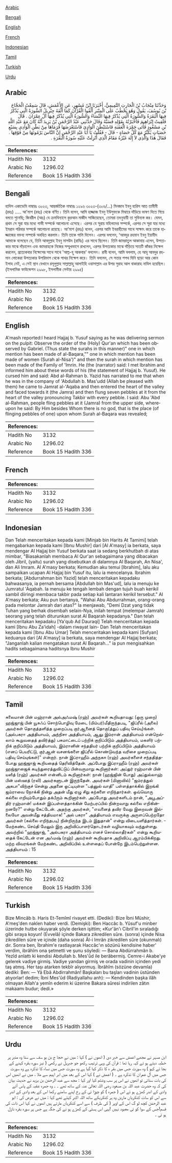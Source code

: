 [Arabic](#arabic)

[Bengali](#bengali)

[English](#english)

[French](#french)

[Indonesian](#indonesian)

[Tamil](#tamil)

[Turkish](#turkish)

[Urdu](#urdu)

## Arabic


<div dir="rtl" lang="ar" style={{fontSize:'larger',backgroundColor:'#f8f9fa',padding:20}}>
وَحَدَّثَنَا مِنْجَابُ بْنُ الْحَارِثِ التَّمِيمِيُّ، أَخْبَرَنَا ابْنُ مُسْهِرٍ، عَنِ الأَعْمَشِ، قَالَ سَمِعْتُ الْحَجَّاجَ بْنَ يُوسُفَ، يَقُولُ وَهُوَ يَخْطُبُ عَلَى الْمِنْبَرِ أَلِّفُوا الْقُرْآنَ كَمَا أَلَّفَهُ جِبْرِيلُ السُّورَةُ الَّتِي يُذْكَرُ فِيهَا الْبَقَرَةُ وَالسُّورَةُ الَّتِي يُذْكَرُ فِيهَا النِّسَاءُ وَالسُّورَةُ الَّتِي يُذْكَرُ فِيهَا آلُ عِمْرَانَ ‏.‏ قَالَ فَلَقِيتُ إِبْرَاهِيمَ فَأَخْبَرْتُهُ بِقَوْلِهِ فَسَبَّهُ وَقَالَ حَدَّثَنِي عَبْدُ الرَّحْمَنِ بْنُ يَزِيدَ أَنَّهُ كَانَ مَعَ عَبْدِ اللَّهِ بْنِ مَسْعُودٍ فَأَتَى جَمْرَةَ الْعَقَبَةِ فَاسْتَبْطَنَ الْوَادِيَ فَاسْتَعْرَضَهَا فَرَمَاهَا مِنْ بَطْنِ الْوَادِي بِسَبْعِ حَصَيَاتٍ يُكَبِّرُ مَعَ كُلِّ حَصَاةٍ - قَالَ - فَقُلْتُ يَا أَبَا عَبْدِ الرَّحْمَنِ إِنَّ النَّاسَ يَرْمُونَهَا مِنْ فَوْقِهَا ‏.‏ فَقَالَ هَذَا وَالَّذِي لاَ إِلَهَ غَيْرُهُ مَقَامُ الَّذِي أُنْزِلَتْ عَلَيْهِ سُورَةُ الْبَقَرَةِ ‏.‏
</div>
<div style={{backgroundColor:'#f8f9fa',padding:20, marginBottom: 10}}><table> <thead> <tr> <th>References:</th> <th></th> </tr> </thead> <tbody><tr><td>Hadith No</td><td>3132</td></tr><tr><td>Arabic No</td><td>1296.02</td></tr><tr><td>Reference</td><td>Book 15 Hadith 336</td></tr></tbody></table></div>

## Bengali


<div dir="ltr" lang="bn" style={{fontSize:'larger',backgroundColor:'#f8f9fa',padding:20}}>
হাদিস একাডেমি নাম্বারঃ ৩০২৩, আন্তর্জাতিক নাম্বারঃ ১২৯৬ ৩০২৩-(৩০৬/...) মিনজাব ইবনু হারিস আত তামীমী (রহঃ) ..... আ'মাশ (রহঃ) থেকে বর্ণিত। তিনি বলেন, আমি হাজ্জাজ ইবনু ইউসুফকে মিম্বারে দাঁড়িয়ে ভাষণ দিতে গিয়ে বলতে শুনেছি; জিবরীল (আঃ) যে ক্রমবিন্যাসে কুরআন মাজীদ সাজিয়েছেন, তোমরা তদনুযায়ী তা সুবিন্যস্ত কর। যেমন, প্রথম সে সূরা যার মধ্যে গাভী সম্পর্কে আলোচনা এসেছে। এরপর যে সূরায় মহিলাদের সম্পর্কে, এরপর সে সূরা যার মধ্যে ইমরান পরিবার সম্পর্কে আলোচনা রয়েছে। আ'মাশ (রহঃ) বলেন, এরপর আমি ইবরাহীমের সাথে সাক্ষাৎ করে তাকে হাজ্জাজের বক্তব্য সম্পর্কে অবহিত করলাম। তিনি তাকে গালি দিলেন। এরপর বললেন, ‘আবদুর রহমান ইবনু ইয়াযীদ আমাকে বলেছেন যে, তিনি আবদুল্লাহ ইবনু মাসউদ (রাযিঃ) এর সাথে ছিলেন। তিনি জামরাতুল আকাবায় এলেন, উপত্যকার মাঝে দাঁড়ালেন এবং জামরাহকে নিজের সম্মুখভাগে রাখলেন, এরপর উপত্যকার মাঝে দাঁড়িয়ে সাতটি কাঁকর নিক্ষেপ করলেন, প্রত্যেকবার নিক্ষেপের সাথে সাথে 'আল্ল-হু আকবার' বললেন। রাবী বলেন, আমি বললাম, হে আবূ আবদুর রহমান লোকেরা উপত্যকার উপরিভাগ থেকে পাথর নিক্ষেপ করে। তিনি বললেন, সে সত্তার শপথ যিনি ছাড়া আর কোন ইলাহ নেই, এ সেই স্থান যেখানে রসূলুল্লাহ সাল্লাল্লাহু আলাইহি ওয়াসাল্লাম এর উপর সুরাহ আল বাকারাহ নাযিল হয়েছিল। (ইসলামিক ফাউন্ডেশন ২৯৯৮, ইসলামীক সেন্টার ২৯৯৫)
</div>
<div style={{backgroundColor:'#f8f9fa',padding:20, marginBottom: 10}}><table> <thead> <tr> <th>References:</th> <th></th> </tr> </thead> <tbody><tr><td>Hadith No</td><td>3132</td></tr><tr><td>Arabic No</td><td>1296.02</td></tr><tr><td>Reference</td><td>Book 15 Hadith 336</td></tr></tbody></table></div>

## English


<div dir="ltr" lang="en" style={{fontSize:'larger',backgroundColor:'#f8f9fa',padding:20}}>
A'mash reported:I heard Hajjaj b. Yusuf saying as he was delivering sermon on the pulpit: Observe the order of the (Holy) Qur'an which has been observed by Gabriel. (Thus state the surahs in this manner)" one in which mention has been made of al-Baqara,"" one in which mention has been made of women (Surah al-Nisa')" and then the surah in which mention has been made of the Family of 'Imrin. He (the (narrator) said: I met Ibrahim and informed him about these words of his (the statement of Hajjaj b. Yusuf). He cursed him and said: Abd al-Rahman b. Yazid has narrated to me that when he was in the company of 'Abdullah b. Mas'udd (Allah be pleased with them) he came to Jamrat al-'Aqaba and then entered the heart of the valley and faced towards it (the Jamra) and then flung seven pebbles at it from the heart of the valley pronouncing Takbir with every pebble. I said: Abu 'Abd al-Rahman, people fling pebbles at it (Jamra) from the upper side, whereupon he said: By Him besides Whom there is no god, that is the place (of flinging pebbles of one) upon whom Surah al-Baqara was revealed;
</div>
<div style={{backgroundColor:'#f8f9fa',padding:20, marginBottom: 10}}><table> <thead> <tr> <th>References:</th> <th></th> </tr> </thead> <tbody><tr><td>Hadith No</td><td>3132</td></tr><tr><td>Arabic No</td><td>1296.02</td></tr><tr><td>Reference</td><td>Book 15 Hadith 336</td></tr></tbody></table></div>

## French


<div dir="ltr" lang="fr" style={{fontSize:'larger',backgroundColor:'#f8f9fa',padding:20}}>

</div>
<div style={{backgroundColor:'#f8f9fa',padding:20, marginBottom: 10}}><table> <thead> <tr> <th>References:</th> <th></th> </tr> </thead> <tbody><tr><td>Hadith No</td><td>3132</td></tr><tr><td>Arabic No</td><td>1296.02</td></tr><tr><td>Reference</td><td>Book 15 Hadith 336</td></tr></tbody></table></div>

## Indonesian


<div dir="ltr" lang="id" style={{fontSize:'larger',backgroundColor:'#f8f9fa',padding:20}}>
Dan Telah menceritakan kepada kami [Minjab bin Harits At Tamimi] telah mengabarkan kepada kami [Ibnu Mushir] dari [Al A'masy] ia berkata, saya mendengar Al Hajjaj bin Yusuf berkata saat ia sedang berkhutbah di atas mimbar, "Biasakanlah membaca Al Qur'an sebagaimana yang dibacakan oleh Jibril, (yaitu) surah yang disebutkan di dalamnya Al Baqarah, An Nisa', dan Ali Imram. Al A'masy berkata; Kemudian aku temui [Ibrahim], lalu aku sampaikan ucapan Al Hajjaj bin Yusuf itu, lalu ia mencelanya. Ibrahim berkata; [Abdurrahman bin Yazid] telah menceritakan kepadaku bahwasanya, ia pernah bersama [Abdullah bin Mas'ud], lalu ia menuju ke Jumratul 'Aqabah. Ia menuju ke tengah lembah dengan tujuh buah kerikil sambil diiringi membaca takbir pada setiap kali lantaran kerikil tersebut." Al A'masy berkata; Aku pun bertanya, "Wahai Abu Abdurrahman, orang-orang pada melontar Jamrah dari atas?" Ia menjawab, "Demi Dzat yang tidak Tuhan yang berhak disembah selain-Nya, inilah tempat (melempar Jamrah) seorang yang telah diturunkan surat Al Baqarah kepadanya." Dan telah menceritakan kepadaku [Ya'qub Ad Dauraqi] Telah menceritakan kepada kami [Ibnu Abu Za'idah] -dalam riwayat lain- Dan Telah menceritakan kepada kami [Ibnu Abu Umar] Telah menceritakan kepada kami [Sufyan] keduanya dari [Al A'masy] ia berkata, saya mendengar Al Hajjaj berkata; "Janganlah kalian mengatakan surat Al Baqarah…" ia pun mengisahkan hadits sebagaimana haditsnya Ibnu Mushir
</div>
<div style={{backgroundColor:'#f8f9fa',padding:20, marginBottom: 10}}><table> <thead> <tr> <th>References:</th> <th></th> </tr> </thead> <tbody><tr><td>Hadith No</td><td>3132</td></tr><tr><td>Arabic No</td><td>1296.02</td></tr><tr><td>Reference</td><td>Book 15 Hadith 336</td></tr></tbody></table></div>

## Tamil


<div dir="ltr" lang="ta" style={{fontSize:'larger',backgroundColor:'#f8f9fa',padding:20}}>
சுலைமான் பின் மஹ்ரான் அல்அஃமஷ் (ரஹ்) அவர்கள் கூறியதாவது: (ஒரு முறை) ஹஜ்ஜாஜ் பின் யூசுஃப் சொற்பொழிவு மேடை (மிம்பர்)மீதிருந்தபடி, "ஜிப்ரீல் (அலை) அவர்கள் தொகுத்தளித்த முறைப்படி குர்ஆனைத் தொகு(த்துப் பதிவு செய்யு)ங்கள். (அல்பகரா அத்தியாயம், அந்நிசா அத்தியாயம், ஆலு இம்ரான் அத்தியாயம் என்றெல்லாம் கூறுவதைத் தவிர்த்து) பசுமாட்டைப் பற்றிக் குறிப்பிடும் அத்தியாயம், மகளிர் பற்றிக் குறிப்பிடும் அத்தியாயம், இம்ரானின் சந்ததியர் பற்றிக் குறிப்பிடும் அத்தியாயம் (எனப் பெயரிட்டு, குர்ஆன் வசனங்களை ஜிப்ரீல் கொண்டுவந்த வரிசை முறைப்படி பதிவு செய்யுங்கள்)" என்றார். நான் இப்ராஹீம் அந்நகஈ (ரஹ்) அவர்களைச் சந்ததித்தபோது ஹஜ்ஜாஜ் கூறியதைத் தெரிவித்தேன். அப்போது இப்ராஹீம் (ரஹ்) அவர்கள் ஹஜ்ஜாஜைக் கடிந்துரைத்துவிட்டுப் பின்வருமாறு கூறினார்கள்: அப்துர் ரஹ்மான் பின் யஸீத் (ரஹ்) அவர்கள் என்னிடம் கூறினார்கள்: நான் (ஹஜ்ஜின் போது) அப்துல்லாஹ் பின் மஸ்ஊத் (ரலி) அவர்களுடன் இருந்தேன். அவர்கள் (மினாவில்) "ஜம்ரத்துல் அகபா"விற்குச் சென்று அதனை ஒட்டியுள்ள "பத்னுல் வாதி" பள்ளத்தாக்கில் இறங்கி ஜம்ராவை நோக்கி நின்று அதன் மீது ஏழு சிறு கற்களை எறிந்தார்கள். ஒவ்வொரு கல்லை எறியும்போதும் தக்பீரும் கூறினார்கள். அப்போது அவர்களிடம் நான், "அபூஅப்திர் ரஹ்மான்! மக்கள் இப்பள்ளத்தாக்கின் மேற்பரப்பில் நின்றவாறு கல்லை எறிகின்றனரே?" என்று கேட்டேன். அதற்கு அவர்கள், "எவனைத் தவிர வேறு இறைவன் இல்லையோ அவன்மீது சத்தியமாக! "அல் பகரா" அத்தியாயம் எவருக்கு அருளப்பெற்றதோ அவர்கள் (கல்லை எறிந்தபடி) நின்றிருந்த இடம் இதுதான்" என்று விடையளித்தார்கள். - மேற்கண்ட செய்தி மேலும் இரு அறிவிப்பாளர்தொடர்கள் வழியாகவும் வந்துள்ளது. அவற்றில் "ஹஜ்ஜாஜ், "அல்பகரா அத்தியாயம் எனச் சொல்லாதீர்கள்" என்று கூறியதைக் கேட்டேன் என அஃமஷ் (ரஹ்) அவர்கள் கூறியதாக அறிவிப்பு ஆரம்பிக்கிறது. மற்ற விவரங்கள் மேற்கண்ட அறிவிப்பில் உள்ளதைப் போன்றே இடம்பெற்றுள்ளன. அத்தியாயம் : 15
</div>
<div style={{backgroundColor:'#f8f9fa',padding:20, marginBottom: 10}}><table> <thead> <tr> <th>References:</th> <th></th> </tr> </thead> <tbody><tr><td>Hadith No</td><td>3132</td></tr><tr><td>Arabic No</td><td>1296.02</td></tr><tr><td>Reference</td><td>Book 15 Hadith 336</td></tr></tbody></table></div>

## Turkish


<div dir="ltr" lang="tr" style={{fontSize:'larger',backgroundColor:'#f8f9fa',padding:20}}>
Bize Mincâb b. Haris Et-Temîmî rivayet etti. (Dediki): Bize İbni Müshir, A'meş'den naklen haber verdi. (Demişki): Ben Haccâc b. Yûsuf'u minber üzerinde hutbe okuyarak şöyle derken işittim; «Kur'ân'ı Cibril'in sıraladığı gibi sıraya koyun! (Evvelâ) içinde Bakara zikredilen sûre. (sonra) içinde Nisa zikredilen sûre ve içinde (daha sonra) Âl-i Imrân zikredilen sûre (okunmalı) dır. Sonra ben, İbrahim'e rastlayarak Haccâc'ın sözünü kendisine haber' verdim, ibrâhîm ona şetmetti ve şunu söyledi: — Bana Abdürrahmân b. Yezîd anlattı ki kendisi Abdullah b. Mes'ûd ile berâbermiş. Cemre-i Akabe'ye gelerek vadiye girmiş. Vadiye yandan girmiş ve orada vadinin içinden yedi taş atmış. Her taşı atarken tekbîr alıyormuş. İbrâhîm (sözüne devamla) dediki: Ben: — Yâ Ebâ Abdirrahmân! Başkaları bu taşları vadinin üstünden atıyorlar! dedim; İbni Mes'ûd (Radiyallahu anh): — Kendinden başka ilâh olmayan Allah'a yemîn ederim ki üzerine Bakara sûresi indirilen zâtın makaamı budur; dedi.»
</div>
<div style={{backgroundColor:'#f8f9fa',padding:20, marginBottom: 10}}><table> <thead> <tr> <th>References:</th> <th></th> </tr> </thead> <tbody><tr><td>Hadith No</td><td>3132</td></tr><tr><td>Arabic No</td><td>1296.02</td></tr><tr><td>Reference</td><td>Book 15 Hadith 336</td></tr></tbody></table></div>

## Urdu


<div dir="rtl" lang="ur" style={{fontSize:'larger',backgroundColor:'#f8f9fa',padding:20}}>
ابن مسہر نے مجھے اعمش سے خبر دی ( انھوں نے ) کہا : میں نے حجا ج بن یو سف سے سنا وہ منبر پر خطبہ دیتے ہو ئے کہہ رہا تھا : قرآن کی وہی ترتیب رکھو جو جبریلؑ نے رکھی ( نیز سورہ بقرہ کہنے کے بجا ئے کہو ) وہ سورت جس میں بقر ہ کا ذکر کیا گیا ہے وہ سورت جس میں نساء کا تذکرہ ہے وہ سورت جس میں آل عمران کا تذکرہ ہے ۔ ( اعمش نے ) کہا اس کے بعد میں ابر اہیم سے ملا ، میں نے انھیں اس کی بات سنائی تو انھوں نے اس پر سب وشتم کیا اور کہا : مجھ سے عبد الرحمٰن بن یزید نے حدیث بیان کی کہ وہ حضرت عبد اللہ بن مسعود رضی اللہ تعالیٰ عنہ کے ساتھ تھے ۔ ۔ وہ جمرہ عقبہ کے پاس آئے وادی کے اندر کھڑے ہو ئے اس ( جمرہ ) کو چوڑا ئی کے رخ اپنے سامنے رکھا اس کے بعد وادی کے اندر سے اس کو سات کنکریاں ماریں وہ ہر کنکریکے ساتھ اللہ اکبر کہتے تھے کہا : میں نے عرض کی : ابو عبد الرحمٰن کچھ لو گ اس کے اوپر ( کی طرف ) سے اسے کنکریاں مارتے ہیں انھوں نے کہا اس ذات کی قسم!جس کے سوا کو ئی معبود نہیں !یہی اس ہستی کے کھڑے ہو نے کی جگہ ہے جس پر سورہ بقرہ نازل ہو ئی ۔
</div>
<div style={{backgroundColor:'#f8f9fa',padding:20, marginBottom: 10}}><table> <thead> <tr> <th>References:</th> <th></th> </tr> </thead> <tbody><tr><td>Hadith No</td><td>3132</td></tr><tr><td>Arabic No</td><td>1296.02</td></tr><tr><td>Reference</td><td>Book 15 Hadith 336</td></tr></tbody></table></div>